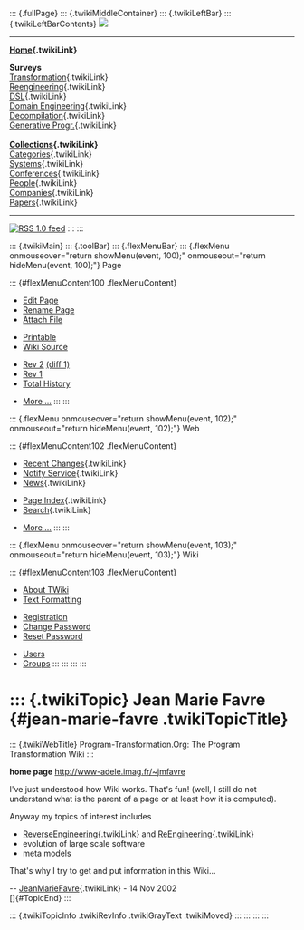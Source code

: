 ::: {.fullPage}
::: {.twikiMiddleContainer}
::: {.twikiLeftBar}
::: {.twikiLeftBarContents}
![](../pub/transformation.gif)

------------------------------------------------------------------------

**[Home](WebHome){.twikiLink}**

**Surveys**\
[Transformation](ProgramTransformation){.twikiLink}\
[Reengineering](ReengineeringWiki){.twikiLink}\
[DSL](DomainSpecificLanguages){.twikiLink}\
[Domain Engineering](DomainEngineering){.twikiLink}\
[Decompilation](DeCompilation){.twikiLink}\
[Generative Progr.](GenerativeProgrammingWiki){.twikiLink}\
\
**[Collections](CategoryCollection){.twikiLink}**\
[Categories](CategoryCategory){.twikiLink}\
[Systems](TransformationSystems){.twikiLink}\
[Conferences](TransformationConferences){.twikiLink}\
[People](TransformationPeople){.twikiLink}\
[Companies](TransformationCompanies){.twikiLink}\
[Papers](CategoryPaper){.twikiLink}

------------------------------------------------------------------------

[![](../pub/rss.gif "RSS 1.0 feed")](WebRss@skin=rss)
:::
:::

::: {.twikiMain}
::: {.toolBar}
::: {.flexMenuBar}
::: {.flexMenu onmouseover="return showMenu(event, 100);" onmouseout="return hideMenu(event, 100);"}
Page

::: {#flexMenuContent100 .flexMenuContent}
-   [Edit
    Page](http://www.program-transformation.org/edit/Transform/JeanMarieFavre?t=1536826365)
-   [Rename
    Page](http://www.program-transformation.org/rename/Transform/JeanMarieFavre)
-   [Attach
    File](http://www.program-transformation.org/attach/Transform/JeanMarieFavre)

<!-- -->

-   [Printable](http://www.program-transformation.org/view/Transform/JeanMarieFavre?skin=print.pattern)
-   [Wiki
    Source](http://www.program-transformation.org/view/Transform/JeanMarieFavre?skin=text&raw=on&contenttype=text/plain)

<!-- -->

-   [Rev
    2](http://www.program-transformation.org/view/Transform/JeanMarieFavre?rev=1.2)
    [(diff 1)](http://www.program-transformation.org/rdiff/Transform/JeanMarieFavre?rev1=1.2&rev2=1.1)
-   [Rev
    1](http://www.program-transformation.org/view/Transform/JeanMarieFavre?rev=1.1)
-   [Total
    History](http://www.program-transformation.org/rdiff/Transform/JeanMarieFavre)

<!-- -->

-   [More
    \...](http://www.program-transformation.org/oops/Transform/JeanMarieFavre?template=oopsmore&param1=1.2&param2=1.2)
:::
:::

::: {.flexMenu onmouseover="return showMenu(event, 102);" onmouseout="return hideMenu(event, 102);"}
Web

::: {#flexMenuContent102 .flexMenuContent}
-   [Recent Changes](WebChanges){.twikiLink}
-   [Notify Service](WebNotify){.twikiLink}
-   [News](WebNews){.twikiLink}

<!-- -->

-   [Page Index](WebIndex){.twikiLink}
-   [Search](WebSearch){.twikiLink}

<!-- -->

-   [More
    \...](http://www.program-transformation.org/oops/Transform/JeanMarieFavre?template=oopsmore&param1=1.2&param2=1.2)
:::
:::

::: {.flexMenu onmouseover="return showMenu(event, 103);" onmouseout="return hideMenu(event, 103);"}
Wiki

::: {#flexMenuContent103 .flexMenuContent}
-   [About
    TWiki](http://www.program-transformation.org/view/TWiki/WebHome)
-   [Text
    Formatting](http://www.program-transformation.org/view/TWiki/TextFormattingRules)

<!-- -->

-   [Registration](http://www.program-transformation.org/view/TWiki/TWikiRegistration)
-   [Change
    Password](http://www.program-transformation.org/view/TWiki/ChangePassword)
-   [Reset
    Password](http://www.program-transformation.org/view/TWiki/ResetPassword)

<!-- -->

-   [Users](http://www.program-transformation.org/view/Main/TWikiUsers)
-   [Groups](http://www.program-transformation.org/view/Main/TWikiGroups)
:::
:::
:::
:::

::: {.twikiTopic}
Jean Marie Favre {#jean-marie-favre .twikiTopicTitle}
================

::: {.twikiWebTitle}
Program-Transformation.Org: The Program Transformation Wiki
:::

**home page** <http://www-adele.imag.fr/~jmfavre>

I\'ve just understood how Wiki works. That\'s fun! (well, I still do not
understand what is the parent of a page or at least how it is computed).

Anyway my topics of interest includes

-   [ReverseEngineering](ReverseEngineering){.twikiLink} and
    [ReEngineering](ReEngineering){.twikiLink}
-   evolution of large scale software
-   meta models

That\'s why I try to get and put information in this Wiki\...

\-- [JeanMarieFavre](../Main/JeanMarieFavre){.twikiLink} - 14 Nov 2002\
[]{#TopicEnd}
:::

::: {.twikiTopicInfo .twikiRevInfo .twikiGrayText .twikiMoved}
:::
:::
:::
:::
